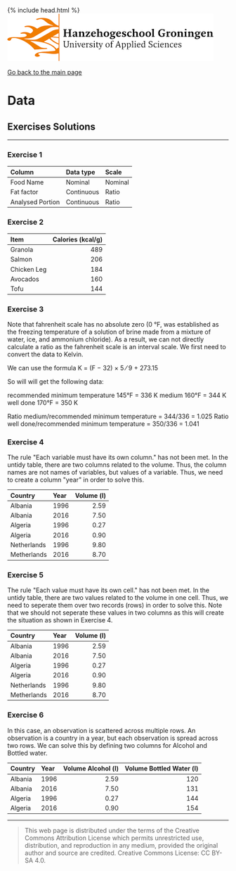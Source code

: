 {% include head.html %}
![Hanze](../hanze/hanze.png)

[Go back to the main page](../index.md)


# Data

## Exercises Solutions

---

### Exercise 1

|Column           |Data type       |Scale            |
|:----------------|:---------------|:----------------|
|Food Name        |Nominal         |Nominal          |
|Fat factor       |Continuous      |Ratio            |
|Analysed Portion |Continuous      |Ratio            |


### Exercise 2

|Item             |Calories (kcal/g)|
|:----------------|----------------:|
|Granola          |489              |
|Salmon           |206              |
|Chicken Leg      |184              |
|Avocados         |160              |
|Tofu             |144              |


### Exercise 3

Note that fahrenheit scale has no absolute zero (0 °F, was established as the freezing temperature of a solution of brine made from a mixture of water, ice, and ammonium chloride). As a result, we can not directly calculate a ratio as the fahrenheit scale is an interval scale. We first need to convert the data to Kelvin.

We can use the formula K = (F − 32) × 5 ⁄ 9 + 273.15

So will will get the following data:

recommended minimum temperature	145°F = 336 K
medium	160°F = 344 K
well done	170°F = 350 K

Ratio medium/recommended minimum temperature = 344/336 = 1.025
Ratio well done/recommended minimum temperature = 350/336 = 1.041

### Exercise 4

The rule "Each variable must have its own column." has not been met. In the untidy table, there are two columns related to the volume. Thus, the column names are not names of variables, but values of a variable. Thus, we need to create a column "year" in order to solve this.

|Country        |Year|Volume (l)|
|:--------------|:---|---------:|
|Albania        |1996|2.59      |
|Albania        |2016|7.50      |
|Algeria        |1996|0.27      |
|Algeria        |2016|0.90      |
|Netherlands    |1996|9.80      |
|Metherlands    |2016|8.70      |

### Exercise 5

The rule "Each value must have its own cell." has not been met. In the untidy table, there are two values related to the volume in one cell. Thus, we need to seperate them over two records (rows) in order to solve this. Note that we should not seperate these values in two columns as this will create the situation as shown in Exercise 4.

|Country        |Year|Volume (l)|
|:--------------|:---|---------:|
|Albania        |1996|2.59      |
|Albania        |2016|7.50      |
|Algeria        |1996|0.27      |
|Algeria        |2016|0.90      |
|Netherlands    |1996|9.80      |
|Metherlands    |2016|8.70      |

### Exercise 6

In this case, an observation is scattered across multiple rows.
An observation is a country in a year, but each observation is spread across two rows.
We can solve this by defining two columns for Alcohol and Bottled water.

|Country        |Year|Volume Alcohol (l) |Volume Bottled Water (l)|
|:--------------|:---|------------------:|-----------------------:|
|Albania        |1996|2.59               |120                     |
|Albania        |2016|7.50               |131                     |
|Algeria        |1996|0.27               |144                     |
|Algeria        |2016|0.90               |154                     |

---


>This web page is distributed under the terms of the Creative Commons Attribution License which permits unrestricted use, distribution, and reproduction in any medium, provided the original author and source are credited.
>Creative Commons License: CC BY-SA 4.0.

